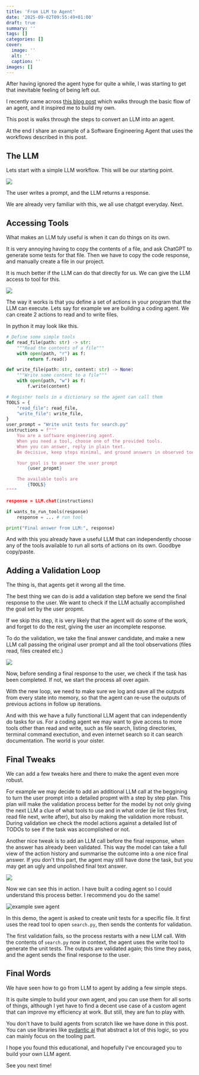 ```yaml
---
title: 'From LLM to Agent'
date: '2025-09-02T09:55:49+01:00'
draft: true 
summary: ''
tags: []
categories: []
cover:
  image: ''
  alt: ''
  caption: ''
images: []
---
```


After having ignored the agent hype for quite a while, I was starting to get that inevitable feeling of being left out.

I recently came across [this blog post](https://ghuntley.com/agent/) which walks through the basic flow of an agent, and it inspired me to build my own.  

This post is walks through the steps to convert an LLM into an agent.

At the end I share an example of a Software Engineering Agent that uses the workflows described in this post.

## The LLM

Lets start with a simple LLM workflow. This will be our starting point.

![](./llm-loop-1.png)


The user writes a prompt, and the LLM returns a response.

We are already very familiar with this, we all use chatgpt everyday. Next.

## Accessing Tools

What makes an LLM tuly useful is when it can do things on its own.

It is very annoying having to copy the contents of a file, and ask ChatGPT to generate some tests for that file. Then we have to copy the code response, and manually create a file in our project.

It is much better if the LLM can do that directly for us. We can give the LLM access to tool for this.

![](./llm-loop-2.png)


The way it works is that you define a set of actions in your program that the LLM can execute. Lets say for example we are building a coding agent. We can create 2 actions to read and to write files.

In python it may look like this.

```python
# Define some simple tools
def read_file(path: str) -> str:
    """Read the contents of a file"""
    with open(path, "r") as f:
        return f.read()

def write_file(path: str, content: str) -> None:
    """Write some content to a file"""
    with open(path, "w") as f:
        f.write(content)

# Register tools in a dictionary so the agent can call them
TOOLS = {
    "read_file": read_file,
    "write_file": write_file,
}
user_prompt = "Write unit tests for search.py"
instructions = f"""
    You are a software engineering agent.
    When you need a tool, choose one of the provided tools.
    When you can answer, reply in plain text.
    Be decisive, keep steps minimal, and ground answers in observed tool results.

    Your goal is to answer the user prompt 
        {user_propmt}

    The available tools are
        {TOOLS}
""""

response = LLM.chat(instructions)

if wants_to_run_tools(response)
    response = ... # run tool

print("Final answer from LLM:", response)
```

And with this you already have a useful LLM that can independently choose any of the tools available to run all sorts of actions on its own. Goodbye copy/paste.

## Adding a Validation Loop

The thing is, that agents get it wrong all the time.

The best thing we can do is add a validation step before we send the final response to the user. We want to check if the LLM actually accomplished the goal set by the user propmt.

If we skip this step, it is very likely that the agent will do some of the work, and forget to do the rest, giving the user an incomplete response.

To do the validation, we take the final answer candidate, and make a new LLM call passing the original user prompt and all the tool observations (files read, files created etc.)

![](./llm-loop-3.png)

Now, before sending a final response to the user, we check if the task has been completed. If not, we start the process all over again.

With the new loop, we need to make sure we log and save all the outputs from every state into memory, so that the agent can re-use the outputs of previous actions in follow up iterations.

And with this we have a fully functional LLM agent that can independently do tasks for us. For a coding agent we may want to give access to more tools other than read and write, such as file search, listing directories, terminal command exectution, and even internet search so it can search documentation. The world is your oister.

## Final Tweaks

We can add a few tweaks here and there to make the agent even more robust.

For example we may decide to add an additional LLM call at the beggining to turn the user prompt into a detailed propmt with a step by step plan. This plan will make the validation process better for the model by not only giving the next LLM a clue of what tools to use and in what order (ie list files first, read file next, write after), but also by making the validation more robust. During validation we check the model actions against a detailed list of TODOs to see if the task was accomplished or not.

Another nice tweak is to add an LLM call before the final response, when the answer has already been validated. This way the model can take a full view of the action history and summarise the outcome into a one nice final answer. If you don't this part, the agent may still have done the task, but you may get an ugly and unpolished final text answer.

![](./llm-loop-4.png)

Now we can see this in action. I have built a coding agent so I could understand this process better. I recommend you do the same!

![example swe agent](./swe_agent_demo.gif)

In this demo, the agent is asked to create unit tests for a specific file. It first uses the read tool to open `search.py`, then sends the contents for validation.

The first validation fails, so the process restarts with a new LLM call. With the contents of `search.py` now in context, the agent uses the write tool to generate the unit tests. The outputs are validated again; this time they pass, and the agent sends the final response to the user.

## Final Words

We have seen how to go from LLM to agent by adding a few simple steps.

It is quite simple to build your own agent, and you can use them for all sorts of things, although I yet have to find a decent use case of a custom agent that can improve my efficiency at work. But still, they are fun to play with.

You don't have to build agents from scratch like we have done in this post. You can use libraries like [pydantic ai](https://martinfowler.com/articles/build-own-coding-agent.html) that abstract a lot of this logic, so you can mainly focus on the tooling part.

I hope you found this educational, and hopefully I've encouraged you to build your own LLM agent.

See you next time!
